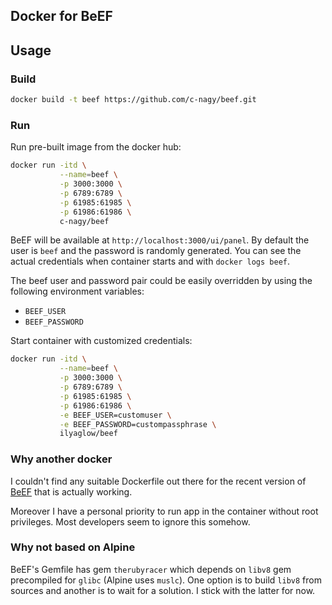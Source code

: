 Docker for BeEF
---------------

## Usage

### Build

```sh
docker build -t beef https://github.com/c-nagy/beef.git
```

### Run

Run pre-built image from the docker hub:
```sh
docker run -itd \
           --name=beef \
           -p 3000:3000 \
           -p 6789:6789 \
           -p 61985:61985 \
           -p 61986:61986 \
           c-nagy/beef
```

BeEF will be available at `http://localhost:3000/ui/panel`. By default the user
is `beef` and the password is randomly generated. You can see the actual
credentials when container starts and with `docker logs beef`.

The beef user and password pair could be easily overridden by using the
following environment variables:
* `BEEF_USER`
* `BEEF_PASSWORD`

Start container with customized credentials:

```sh
docker run -itd \
           --name=beef \
           -p 3000:3000 \
           -p 6789:6789 \
           -p 61985:61985 \
           -p 61986:61986 \
           -e BEEF_USER=customuser \
           -e BEEF_PASSWORD=custompassphrase \
           ilyaglow/beef
```

### Why another docker

I couldn't find any suitable Dockerfile out there for the recent version of
[BeEF](https://github.com/beefproject/beef) that is actually working.

Moreover I have a personal priority to run app in the container without root 
privileges. Most developers seem to ignore this somehow.

### Why not based on Alpine

BeEF's Gemfile has gem `therubyracer` which depends on `libv8` gem precompiled
for `glibc` (Alpine uses `muslc`). One option is to build `libv8` from sources
and another is to wait for a solution. I stick with the latter for now.

